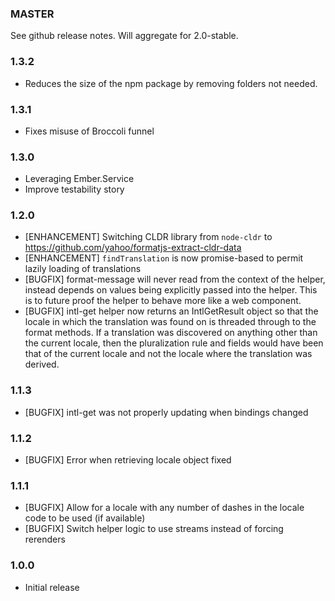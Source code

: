 ### MASTER

See github release notes.  Will aggregate for 2.0-stable.

### 1.3.2

* Reduces the size of the npm package by removing folders not needed.

### 1.3.1

* Fixes misuse of Broccoli funnel

### 1.3.0

* Leveraging Ember.Service
* Improve testability story

### 1.2.0

* [ENHANCEMENT] Switching CLDR library from `node-cldr` to https://github.com/yahoo/formatjs-extract-cldr-data
* [ENHANCEMENT] `findTranslation` is now promise-based to permit lazily loading of translations
* [BUGFIX] format-message will never read from the context of the helper, instead depends on values being explicitly passed into the helper.  This is to future proof the helper to behave more like a web component.
* [BUGFIX] intl-get helper now returns an IntlGetResult object so that the locale in which the translation was found on is threaded through to the format methods.  If a translation was discovered on anything other than the current locale, then the pluralization rule and fields would have been that of the current locale and not the locale where the translation was derived.

### 1.1.3

* [BUGFIX] intl-get was not properly updating when bindings changed

### 1.1.2

* [BUGFIX] Error when retrieving locale object fixed

### 1.1.1

* [BUGFIX] Allow for a locale with any number of dashes in the locale code to be used (if available)
* [BUGFIX] Switch helper logic to use streams instead of forcing rerenders

### 1.0.0

* Initial release
